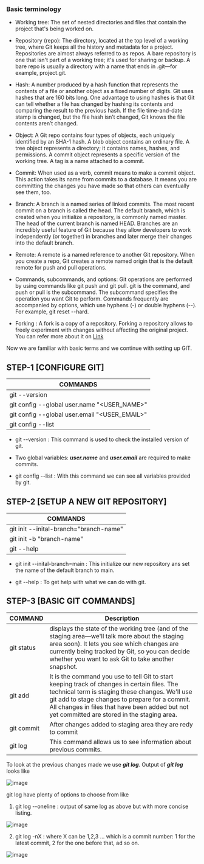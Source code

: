 
### Basic terminology

* Working tree: The set of nested directories and files that contain the project that's being worked on.

* Repository (repo): The directory, located at the top level of a working tree, where Git keeps all the history and metadata for a project. Repositories are almost always referred to as repos. A bare repository is one that isn't part of a working tree; it's used for sharing or backup. A bare repo is usually a directory with a name that ends in .git—for example, project.git.

* Hash: A number produced by a hash function that represents the contents of a file or another object as a fixed number of digits. Git uses hashes that are 160 bits long. One advantage to using hashes is that Git can tell whether a file has changed by hashing its contents and comparing the result to the previous hash. If the file time-and-date stamp is changed, but the file hash isn’t changed, Git knows the file contents aren’t changed.

* Object: A Git repo contains four types of objects, each uniquely identified by an SHA-1 hash. A blob object contains an ordinary file. A tree object represents a directory; it contains names, hashes, and permissions. A commit object represents a specific version of the working tree. A tag is a name attached to a commit.

* Commit: When used as a verb, commit means to make a commit object. This action takes its name from commits to a database. It means you are committing the changes you have made so that others can eventually see them, too.

* Branch: A branch is a named series of linked commits. The most recent commit on a branch is called the head. The default branch, which is created when you initialize a repository, is commonly named master. The head of the current branch is named HEAD. Branches are an incredibly useful feature of Git because they allow developers to work independently (or together) in branches and later merge their changes into the default branch.

* Remote: A remote is a named reference to another Git repository. When you create a repo, Git creates a remote named origin that is the default remote for push and pull operations.

* Commands, subcommands, and options: Git operations are performed by using commands like git push and git pull. git is the command, and push or pull is the subcommand. The subcommand specifies the operation you want Git to perform. Commands frequently are accompanied by options, which use hyphens (-) or double hyphens (--). For example, git reset --hard.

* Forking : A fork is a copy of a repository. Forking a repository allows to freely experiment with changes without affecting the original project. You can refer more about it on [Link](https://www.toolsqa.com/git/git-fork/) 

Now we are familiar with basic terms and we continue with setting up GIT.

## STEP-1 [CONFIGURE GIT]

| COMMANDS |
|----------|
| git --version |
| git config --global  user.name "<USER_NAME>" |
| git config --global user.email "<USER_EMAIL>" |
| git config --list |

* git --version : This command is used to check the installed version of git.

* Two global variables: ***user.name*** and ***user.email*** are required to make commits.

* git config --list : With this command we can see all variables provided by git.

## STEP-2 [SETUP A NEW GIT REPOSITORY]

| COMMANDS |
|----------|
| git init --inital-branch="branch-name" |
| git init -b "branch-name" |
| git --help |

* git init --inital-branch=main : This initialize our new repository ans set the name of the default branch to main.

* git --help : To get help with what we can do with git.

## STEP-3 [BASIC GIT COMMANDS]

| COMMAND | Description |
|---------|-------------|
| git status | displays the state of the working tree (and of the staging area—we'll talk more about the staging area soon). It lets you see which changes are currently being tracked by Git, so you can decide whether you want to ask Git to take another snapshot.|
| git add | It is the command you use to tell Git to start keeping track of changes in certain files. The technical term is staging these changes. We'll use git add to stage changes to prepare for a commit. All changes in files that have been added but not yet committed are stored in the staging area. |
| git commit | After changes added to staging area they are redy to commit |
| git log | This command allows us to see information about previous commits. |

To look at the previous changes made we use ***git log***. Output of ***git log*** looks like

![image](https://user-images.githubusercontent.com/32765126/125146627-5c730680-e144-11eb-855d-59018dc21c16.png)

git log have plenty of options to choose from like
1. git log --oneline  : output of same log as above but with more concise listing.

![image](https://user-images.githubusercontent.com/32765126/125146666-99d79400-e144-11eb-9cbb-e59f375724a5.png)

2. git log -nX : where X can be 1,2,3 ... which is a commit number: 1 for the latest commit, 2 for the one before that, ad so on.

![image](https://user-images.githubusercontent.com/32765126/125146724-05b9fc80-e145-11eb-9ddb-56e6ba1188db.png)





